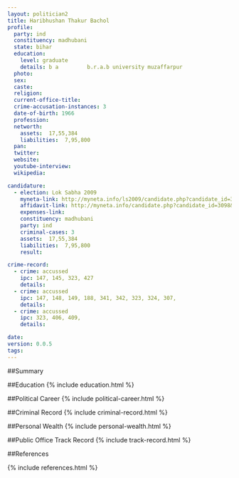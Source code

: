 ```yaml
---
layout: politician2
title: Haribhushan Thakur Bachol
profile: 
  party: ind
  constituency: madhubani
  state: bihar
  education: 
    level: graduate
    details: b a         b.r.a.b university muzaffarpur
  photo: 
  sex: 
  caste: 
  religion: 
  current-office-title: 
  crime-accusation-instances: 3
  date-of-birth: 1966
  profession: 
  networth: 
    assets:  17,55,384
    liabilities:  7,95,800
  pan: 
  twitter: 
  website: 
  youtube-interview: 
  wikipedia: 

candidature: 
  - election: Lok Sabha 2009
    myneta-link: http://myneta.info/ls2009/candidate.php?candidate_id=3098
    affidavit-link: http://myneta.info/candidate.php?candidate_id=3098&scan=original
    expenses-link: 
    constituency: madhubani 
    party: ind
    criminal-cases: 3
    assets:  17,55,384
    liabilities:  7,95,800
    result:  

crime-record: 
  - crime: accussed
    ipc: 147, 145, 323, 427
    details:    
  - crime: accussed
    ipc: 147, 148, 149, 188, 341, 342, 323, 324, 307,
    details:    
  - crime: accussed
    ipc: 323, 406, 409,
    details:    

date: 
version: 0.0.5
tags: 
---
```

##Summary


##Education
{% include education.html %}


##Political Career
{% include political-career.html %}


##Criminal Record
{% include criminal-record.html %}


##Personal Wealth
{% include personal-wealth.html %}


##Public Office Track Record
{% include track-record.html %}


##References


{% include references.html %}